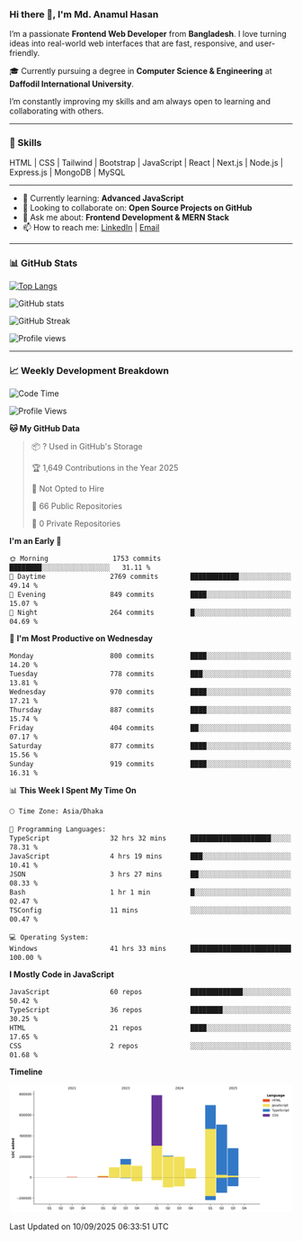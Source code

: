 ### Hi there 👋, I'm Md. Anamul Hasan

I’m a passionate **Frontend Web Developer** from **Bangladesh**. I love turning ideas into real-world web interfaces that are fast, responsive, and user-friendly.

🎓 Currently pursuing a degree in **Computer Science & Engineering** at **Daffodil International University**.

I’m constantly improving my skills and am always open to learning and collaborating with others.

---

### 🚀 Skills
HTML | CSS | Tailwind | Bootstrap | JavaScript | React | Next.js | Node.js | Express.js | MongoDB | MySQL 

---

- 🌱 Currently learning: **Advanced JavaScript**
- 👯 Looking to collaborate on: **Open Source Projects on GitHub**
- 💬 Ask me about: **Frontend Development & MERN Stack**
- 📫 How to reach me: [LinkedIn](https://www.linkedin.com/in/mdanamulhasan201) | [Email](mailto:anamulhasan3625@gmail.com)

---

### 📊 GitHub Stats

[![Top Langs](https://github-readme-stats.vercel.app/api/top-langs/?username=mdanamulhasan201&layout=compact)](https://github.com/anuraghazra/github-readme-stats)

![GitHub stats](https://github-readme-stats.vercel.app/api?username=mdanamulhasan201&show_icons=true&count_private=true&theme=tokyonight)

![GitHub Streak](https://streak-stats.demolab.com?user=mdanamulhasan201&theme=tokyonight)

![Profile views](https://gpvc.arturio.dev/mdanamulhasan201)

---

### 📈 Weekly Development Breakdown

<!--START_SECTION:waka-->
![Code Time](http://img.shields.io/badge/Code%20Time-672%20hrs%2031%20mins-blue)

![Profile Views](http://img.shields.io/badge/Profile%20Views-0-blue)

**🐱 My GitHub Data** 

> 📦 ? Used in GitHub's Storage 
 > 
> 🏆 1,649 Contributions in the Year 2025
 > 
> 🚫 Not Opted to Hire
 > 
> 📜 66 Public Repositories 
 > 
> 🔑 0 Private Repositories 
 > 
**I'm an Early 🐤** 

```text
🌞 Morning                1753 commits        ████████░░░░░░░░░░░░░░░░░   31.11 % 
🌆 Daytime                2769 commits        ████████████░░░░░░░░░░░░░   49.14 % 
🌃 Evening                849 commits         ████░░░░░░░░░░░░░░░░░░░░░   15.07 % 
🌙 Night                  264 commits         █░░░░░░░░░░░░░░░░░░░░░░░░   04.69 % 
```
📅 **I'm Most Productive on Wednesday** 

```text
Monday                   800 commits         ████░░░░░░░░░░░░░░░░░░░░░   14.20 % 
Tuesday                  778 commits         ███░░░░░░░░░░░░░░░░░░░░░░   13.81 % 
Wednesday                970 commits         ████░░░░░░░░░░░░░░░░░░░░░   17.21 % 
Thursday                 887 commits         ████░░░░░░░░░░░░░░░░░░░░░   15.74 % 
Friday                   404 commits         ██░░░░░░░░░░░░░░░░░░░░░░░   07.17 % 
Saturday                 877 commits         ████░░░░░░░░░░░░░░░░░░░░░   15.56 % 
Sunday                   919 commits         ████░░░░░░░░░░░░░░░░░░░░░   16.31 % 
```


📊 **This Week I Spent My Time On** 

```text
🕑︎ Time Zone: Asia/Dhaka

💬 Programming Languages: 
TypeScript               32 hrs 32 mins      ████████████████████░░░░░   78.31 % 
JavaScript               4 hrs 19 mins       ███░░░░░░░░░░░░░░░░░░░░░░   10.41 % 
JSON                     3 hrs 27 mins       ██░░░░░░░░░░░░░░░░░░░░░░░   08.33 % 
Bash                     1 hr 1 min          █░░░░░░░░░░░░░░░░░░░░░░░░   02.47 % 
TSConfig                 11 mins             ░░░░░░░░░░░░░░░░░░░░░░░░░   00.47 % 

💻 Operating System: 
Windows                  41 hrs 33 mins      █████████████████████████   100.00 % 
```

**I Mostly Code in JavaScript** 

```text
JavaScript               60 repos            █████████████░░░░░░░░░░░░   50.42 % 
TypeScript               36 repos            ████████░░░░░░░░░░░░░░░░░   30.25 % 
HTML                     21 repos            ████░░░░░░░░░░░░░░░░░░░░░   17.65 % 
CSS                      2 repos             ░░░░░░░░░░░░░░░░░░░░░░░░░   01.68 % 
```



**Timeline**

![Lines of Code chart](https://raw.githubusercontent.com/mdanamulhasan201/mdanamulhasan201/main/assets/bar_graph.png)


 Last Updated on 10/09/2025 06:33:51 UTC
<!--END_SECTION:waka-->
